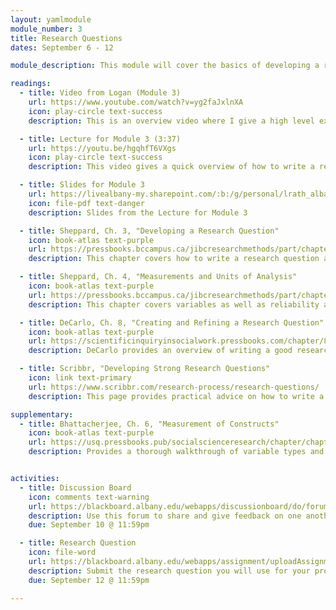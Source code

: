 ```yaml
---
layout: yamlmodule
module_number: 3
title: Research Questions
dates: September 6 - 12

module_description: This module will cover the basics of developing a research question that will guide your proposal creation for the rest of the semester.

readings:
  - title: Video from Logan (Module 3)
    url: https://www.youtube.com/watch?v=yg2faJxlnXA
    icon: play-circle text-success
    description: This is an overview video where I give a high level explanation of the readings and describe this week's tasks.

  - title: Lecture for Module 3 (3:37)
    url: https://youtu.be/hgqhfT6VXgs
    icon: play-circle text-success
    description: This video gives a quick overview of how to write a research question. Please also watch the video by Scribbr.

  - title: Slides for Module 3
    url: https://livealbany-my.sharepoint.com/:b:/g/personal/lrath_albany_edu/EY5JgJ-w3RREnPgRAWZEQIQBVANxCNWkH82366eNqYBr1Q?e=L3lcxj
    icon: file-pdf text-danger
    description: Slides from the Lecture for Module 3

  - title: Sheppard, Ch. 3, "Developing a Research Question"
    icon: book-atlas text-purple
    url: https://pressbooks.bccampus.ca/jibcresearchmethods/part/chapter-3/
    description: This chapter covers how to write a research question as well as high level overviews of qualitative versus quantitative research.

  - title: Sheppard, Ch. 4, "Measurements and Units of Analysis"
    icon: book-atlas text-purple
    url: https://pressbooks.bccampus.ca/jibcresearchmethods/part/chapter-4/
    description: This chapter covers variables as well as reliability and validity.

  - title: DeCarlo, Ch. 8, "Creating and Refining a Research Question"
    icon: book-atlas text-purple
    url: https://scientificinquiryinsocialwork.pressbooks.com/chapter/8-0-chapter-introduction/
    description: DeCarlo provides an overview of writing a good research question <strong><em>with some specific tips and critiques</em></strong> as well as explanations that augment Sheppard's content.

  - title: Scribbr, "Developing Strong Research Questions"
    icon: link text-primary
    url: https://www.scribbr.com/research-process/research-questions/
    description: This page provides practical advice on how to write a research question. Definitely watch the 4.5 minute video. There is also a quiz to check for understanding that I strongly recommend. <em>Note:</em> Scribbr offers paid editing services, but this course is only using their free content.

supplementary:
  - title: Bhattacherjee, Ch. 6, "Measurement of Constructs"
    icon: book-atlas text-purple
    url: https://usq.pressbooks.pub/socialscienceresearch/chapter/chapter-6-measurement-of-constructs/
    description: Provides a thorough walkthrough of variable types and scales.


activities:
  - title: Discussion Board
    icon: comments text-warning
    url: https://blackboard.albany.edu/webapps/discussionboard/do/forum?action=list_threads&course_id=_170260_1&nav=discussion_board_entry&conf_id=_276906_1&forum_id=_593112_1
    description: Use this forum to share and give feedback on one another's research question. Title your post with your research question and in the body of your post ask for any specific feedback you would like from your peers. Give feedback to your classmates and integrate their feedback when you submit your research question.
    due: September 10 @ 11:59pm

  - title: Research Question
    icon: file-word
    url: https://blackboard.albany.edu/webapps/assignment/uploadAssignment?content_id=_7449478_1&course_id=_170260_1&group_id=&mode=view
    description: Submit the research question you will use for your proposal.
    due: September 12 @ 11:59pm

---
```

